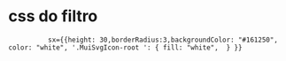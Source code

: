 # css do filtro 
`          sx={{height: 30,borderRadius:3,backgroundColor: "#161250", color: "white",
           '.MuiSvgIcon-root ': {
              fill: "white", 
            } }}`
